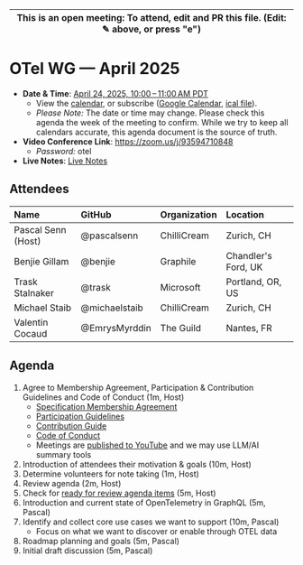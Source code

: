 | This is an open meeting: To attend, edit and PR this file. (Edit: ✎ above, or press "e") |
| ---------------------------------------------------------------------------------------- |

# OTel WG — April 2025

- **Date & Time**: [April 24, 2025, 10:00 – 11:00 AM PDT](https://www.timeanddate.com/worldclock/converter.html?iso=20250424T170000&p1=224&p2=179&p3=136&p4=268&p5=367&p6=438&p7=248&p8=240)
  - View the [calendar][], or subscribe ([Google Calendar][], [ical file][]).
  - _Please Note:_ The date or time may change. Please check this agenda the
    week of the meeting to confirm. While we try to keep all calendars accurate,
    this agenda document is the source of truth.
- **Video Conference Link**: https://zoom.us/j/93594710848
  - _Password:_ otel
- **Live Notes**: [Live Notes][]

[calendar]: https://calendar.google.com/calendar/embed?src=linuxfoundation.org_ik79t9uuj2p32i3r203dgv5mo8%40group.calendar.google.com
[google calendar]: https://calendar.google.com/calendar?cid=bGludXhmb3VuZGF0aW9uLm9yZ19pazc5dDl1dWoycDMyaTNyMjAzZGd2NW1vOEBncm91cC5jYWxlbmRhci5nb29nbGUuY29t
[ical file]: https://calendar.google.com/calendar/ical/linuxfoundation.org_ik79t9uuj2p32i3r203dgv5mo8%40group.calendar.google.com/public/basic.ics
[live notes]: https://docs.google.com/document/d/1f8RdYS_avbBcH1AGa1wMGYxrGVS8_HKfMAB8gjQ8ZfE/edit?usp=sharing

## Attendees

<!-- prettier-ignore -->
| Name                | GitHub        | Organization       | Location              |
| :------------------ | :------------ | :----------------- | :-------------------- |
| Pascal Senn (Host)  | @pascalsenn   | ChilliCream        | Zurich, CH            |
| Benjie Gillam       | @benjie       | Graphile           | Chandler's Ford, UK   |
| Trask Stalnaker     | @trask        | Microsoft          | Portland, OR, US      |
| Michael Staib       | @michaelstaib | ChilliCream        | Zurich, CH            |
| Valentin Cocaud     | @EmrysMyrddin | The Guild          | Nantes, FR            |

## Agenda

1. Agree to Membership Agreement, Participation & Contribution Guidelines and Code of Conduct (1m, Host)
   - [Specification Membership Agreement](https://github.com/graphql/foundation)
   - [Participation Guidelines](https://github.com/graphql/graphql-wg#participation-guidelines)
   - [Contribution Guide](https://github.com/graphql/graphql-spec/blob/main/CONTRIBUTING.md)
   - [Code of Conduct](https://github.com/graphql/foundation/blob/master/CODE-OF-CONDUCT.md)
   - Meetings are [published to YouTube](https://www.youtube.com/@GraphQLFoundation/videos) and we may use LLM/AI summary tools
1. Introduction of attendees their motivation & goals (10m, Host)
1. Determine volunteers for note taking (1m, Host)
1. Review agenda (2m, Host)
1. Check for [ready for review agenda items](https://github.com/graphql/otel-wg/issues?q=is%3Aissue+is%3Aopen+label%3A%22Ready+for+review+%F0%9F%99%8C%22+sort%3Aupdated-desc) (5m, Host)
1. Introduction and current state of OpenTelemetry in GraphQL (5m, Pascal)
1. Identify and collect core use cases we want to support (10m, Pascal)
   - Focus on what we want to discover or enable through OTEL data
1. Roadmap planning and goals (5m, Pascal)
1. Initial draft discussion (5m, Pascal)
